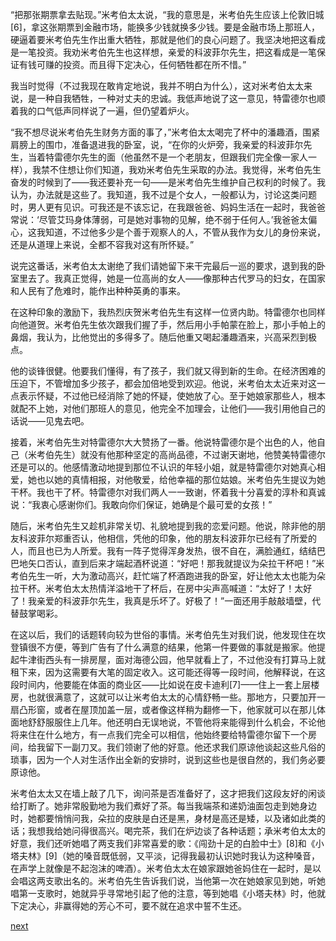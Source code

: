 
“把那张期票拿去贴现。”米考伯太太说，“我的意思是，米考伯先生应该上伦敦旧城[6]，拿这张期票到金融市场，能换多少钱就换多少钱。要是金融市场上那班人，硬逼着要米考伯先生作出重大牺牲，那就是他们的良心问题了。我坚决地把这看成是一笔投资。我劝米考伯先生也这样想，亲爱的科波菲尔先生，把这看成是一笔保证有钱可赚的投资。而且得下定决心，任何牺牲都在所不惜。”

我当时觉得（不过我现在敢肯定地说，我并不明白为什么），这对米考伯太太来说，是一种自我牺牲，一种对丈夫的忠诚。我低声地说了这一意见，特雷德尔也顺着我的口气低声同样说了一遍，但仍望着炉火。

“我不想尽说米考伯先生财务方面的事了，”米考伯太太喝完了杯中的潘趣酒，围紧肩膀上的围巾，准备退进我的卧室，说，“在你的火炉旁，我亲爱的科波菲尔先生，当着特雷德尔先生的面（他虽然不是一个老朋友，但跟我们完全像一家人一样），我禁不住想让你们知道，我劝米考伯先生采取的办法。我觉得，米考伯先生奋发的时候到了——我还要补充一句——是米考伯先生维护自己权利的时候了。我认为，办法就是这些了。我知道，我不过是个女人，一般都认为，讨论这类问题时，男人更有见识。可我还是不该忘记，在我跟爸爸、妈妈生活在一起时，我爸爸常说：‘尽管艾玛身体薄弱，可是她对事物的见解，绝不弱于任何人。’我爸爸太偏心，这我知道，不过他多少是个善于观察人的人，不管从我作为女儿的身份来说，还是从道理上来说，全都不容我对这有所怀疑。”

说完这番话，米考伯太太谢绝了我们请她留下来干完最后一巡的要求，退到我的卧室里去了。我真正觉得，她是一位高尚的女人——像那种古代罗马的妇女，在国家和人民有了危难时，能作出种种英勇的事来。

在这种印象的激励下，我热烈庆贺米考伯先生有这样一位贤内助。特雷德尔也同样向他道贺。米考伯先生依次跟我们握了手，然后用小手帕蒙在脸上，那小手帕上的鼻烟，我认为，比他觉出的多得多了。随后他重又喝起潘趣酒来，兴高采烈到极点。

他的谈锋很健。他要我们懂得，有了孩子，我们就又得到新的生命。在经济困难的压迫下，不管增加多少孩子，都会加倍地受到欢迎。他说，米考伯太太近来对这一点表示怀疑，不过他已经消除了她的怀疑，使她放了心。至于她娘家那些人，根本就配不上她，对他们那班人的意见，他完全不加理会，让他们——我引用他自己的话说——见鬼去吧。

接着，米考伯先生对特雷德尔大大赞扬了一番。他说特雷德尔是个出色的人，他自己（米考伯先生）就没有他那种坚定的高尚品德，不过谢天谢地，他赞美特雷德尔还是可以的。他感情激动地提到那位不认识的年轻小姐，就是特雷德尔对她真心相爱，她也以她的真情相报，对他敬爱，给他幸福的那位姑娘。米考伯先生提议为她干杯。我也干了杯。特雷德尔对我们两人一一致谢，怀着我十分喜爱的淳朴和真诚说：“我衷心感谢你们。我敢向你们保证，她确是个最可爱的女孩！”

随后，米考伯先生又趁机非常关切、礼貌地提到我的恋爱问题。他说，除非他的朋友科波菲尔郑重否认，他相信，凭他的印象，他的朋友科波菲尔已经有了所爱的人，而且也已为人所爱。我有一阵子觉得浑身发热，很不自在，满脸通红，结结巴巴地矢口否认，直到后来才端起酒杯说道：“好吧！那我就提议为朵拉干杯吧！”米考伯先生一听，大为激动高兴，赶忙端了杯酒跑进我的卧室，好让他太太也能为朵拉干杯。米考伯太太热情洋溢地干了杯后，在房中尖声高喊道：“太好了！太好了！我亲爱的科波菲尔先生，我真是乐坏了。好极了！”一面还用手敲敲墙壁，代替鼓掌喝彩。

在这以后，我们的话题转向较为世俗的事情。米考伯先生对我们说，他发现住在坎登镇很不方便，等到广告有了什么满意的结果，他第一件要做的事就是搬家。他提起牛津街西头有一排房屋，面对海德公园，他早就看上了，不过他没有打算马上就租下来，因为这需要有大笔的固定收入。这可能还得等一段时间，他解释说，在这段时间内，他要能在体面的商业区——比如说在皮卡迪利[7]——住上一套上层楼房，也就很满意了，这就可以让米考伯太太的心情舒畅一些。那地方，只要加开一扇凸形窗，或者在屋顶加盖一层，或者像这样稍为翻修一下，他家就可以在那儿体面地舒舒服服住上几年。他还明白无误地说，不管他将来能得到什么机会，不论他将来住在什么地方，有一点我们完全可以相信，他始终要给特雷德尔留下一个房间，给我留下一副刀叉。我们领谢了他的好意。他还求我们原谅他谈起这些凡俗的琐事，因为一个人对生活作出全新的安排时，说到这些也是很自然的，我们务必要原谅他。

米考伯太太又在墙上敲了几下，询问茶是否准备好了，这才把我们这段友好的闲谈给打断了。她非常殷勤地为我们煮好了茶。每当我端茶和递奶油面包走到她身边时，她都要悄悄问我，朵拉的皮肤是白还是黑，身材是高还是矮，以及诸如此类的话；我想我给她问得很高兴。喝完茶，我们在炉边谈了各种话题；承米考伯太太的好意，我们还听她唱了两支我们非常喜爱的歌：《闯劲十足的白脸中士》[8]和《小塔夫林》[9]（她的嗓音既低弱，又平淡，记得我最初认识她时我认为这种嗓音，在声学上就像是不起泡沫的啤酒）。米考伯太太在娘家跟她爸妈住在一起时，是以会唱这两支歌出名的。米考伯先生告诉我们说，当他第一次在她娘家见到她，听她唱第一支歌时，她就异乎寻常地引起了他的注意，等到她唱《小塔夫林》时，他就下定决心，非赢得她的芳心不可，要不就在追求中誓不生还。

[next](page375)
